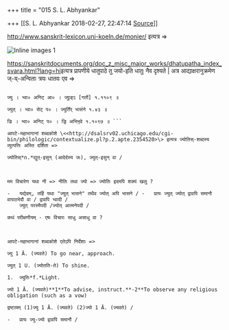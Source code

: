 +++
title = "015 S. L. Abhyankar"

+++
[[S. L. Abhyankar	2018-02-27, 22:47:14 [Source](https://groups.google.com/g/samskrita/c/TEbSaErtfLk)]]



<http://www.sanskrit-lexicon.uni-koeln.de/monier/> इत्यत्र =>

  

![Inline images 1](https://groups.google.com/group/samskrita/attach/5fb7e440e1948/image.png?part=0.1&view=1)  

  

<https://sanskritdocuments.org/doc_z_misc_major_works/dhatupatha_index_svara.html?lang=hi>इत्यत्र प्रापणीये धातुपाठे तु जयो-इति धातुः नैव दृश्यते \| अत्र आद्याक्षरानुक्रमेण ज्-य्-अन्विताः त्रयः धातवः एव =>

``` ज्या । क्र्या० अनिट् प० । ज्या॒ वयोहा॒नौ ९.३४ ॥

ज्यु । भ्वा० अनिट् आ० । ज्यु॒ङ्ऽ [गतौ॑] १.११०९ ॥

ज्युत् । भ्वा० सेट् प० । ज्युतिँर् भास॑ने १.४३ ॥

ज्रि । भ्वा० अनिट् प० । ज्रि॒ अभिभ॒वे १.१०९७ ॥ ```

आपटे-महाभागानां शब्दकोशे \<<http://dsalsrv02.uchicago.edu/cgi-bin/philologic/contextualize.pl?p.2.apte.2354520>\> इत्यत्र ज्योतिस्-शब्दस्य व्युत्पत्तिः अस्ति दर्शिता =>

ज्योतिस्*n.*द्युत्-इसुन् (आदेर्दस्य जः), ज्युत्-इसुन् वा /

  

मम विचारेण यथा नी => नीतिः तथा ज्यो => ज्योतिः इदमपि शक्यं खलु ?  

-   यद्येवम्, तर्हि यथा "ज्युत् भासने" तथैव ज्योत् अपि भासने / -   प्रायः ज्युत् ज्योत् द्वावपि समानौ वापाठभेदौ वा / द्वावपि भ्वादी /
    ज्युत् परस्मैपदी /ज्योत् आत्मनेपदी /

कथं परीक्षणीयम् - एषः विचारः साधु असाधु वा ?

  

आपटे-महाभागानां शब्दकोशे एतेऽपि निर्देशाः =>

ज्यु 1 Ā. (ज्यवते) To go near, approach.  

ज्युत् 1 U. (ज्योतति-ते) To shine.  

1.  ज्युतिः*f.*Light.  

ज्यो 1 Ā. (ज्यवते)**1**To advise, instruct.**-2**To observe any religious obligation (such as a vow)  

द्रष्टव्यम् (1)ज्यु 1 Ā. (ज्यवते) (2)ज्यो 1 Ā. (ज्यवते) /

-   प्रायः ज्यु-ज्यो द्वावपि समानौ /

  

